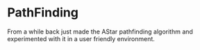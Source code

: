 # PathFinding
From a while back just made the AStar pathfinding algorithm and experimented with it in a user friendly environment.